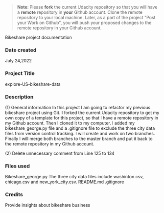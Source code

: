 >**Note**: Please **fork** the current Udacity repository so that you will have a **remote** repository in **your** Github account. Clone the remote repository to your local machine. Later, as a part of the project "Post your Work on Github", you will push your proposed changes to the remote repository in your Github account.

Bikeshare project documentation
### Date created
July 24,2022

### Project Title
explore-US-bikeshare-data

### Description
(1) General information
In this project I am going to refactor my previous bikeshare project using Git.
I forked the current Udacity repository to get my own copy of a template for this project,
so that I have a remote repository in my Github account.
Then I cloned it to my computer.
I added my bikeshare_george.py file and a .gitignore file to exclude the three city data files
from version control tracking.
I will create and work on two branches.
Finally I will merge both branches to the master branch
and put it back to the remote repository in my Github account.

(2) Delete unnecessary comment from Line 125 to 134

### Files used
Bikeshare_george.py
The three city data files include washinton.csv, chicago.csv and new_york_city.csv.
README.md
.gitignore

### Credits
Provide insights about bikeshare business
